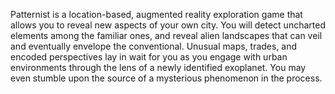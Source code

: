 Patternist is a location-based, augmented reality exploration game that allows you to reveal new aspects of your own city. You will detect uncharted elements among the familiar ones, and reveal alien landscapes that can veil and eventually envelope the conventional. Unusual maps, trades, and encoded perspectives lay in wait for you as you engage with urban environments through the lens of a newly identified exoplanet. You may even stumble upon the source of a mysterious phenomenon in the process.  

